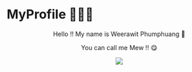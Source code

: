 # MyProfile 🤩🤗🥰
<p align="center">
  Hello !! My name is Weerawit Phumphuang 🤩
</p>
<p align="center">
  You can call me Mew !! 😋
</p>
<p align="center">
  <img src ="https://user-images.githubusercontent.com/92081920/137593969-ed6c66ec-f383-48f4-b2e0-ab2f7daba2e9.gif">
</p>
